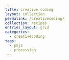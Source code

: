 ```yaml
---
title: creative coding
layout: collection
permalink: /creativecoding/
collection: recipes
entries_layout: grid
categories:
  - creativecoding
tags:
  - p5js
  - processing
---
```


